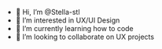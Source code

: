 - 👋 Hi, I’m @Stella-stl
- 👀 I’m interested in UX/UI Design
- 🌱 I’m currently learning how to code
- 💞️ I’m looking to collaborate on UX projects

<!---
Stella-stl/Stella-stl is a ✨ special ✨ repository because its `README.md` (this file) appears on your GitHub profile.
You can click the Preview link to take a look at your changes.
--->
